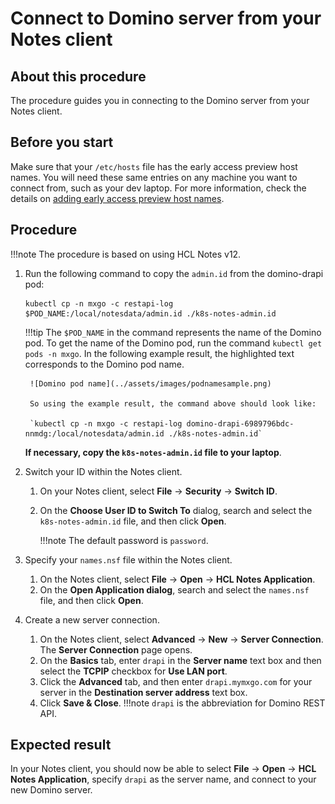 # Connect to Domino server from your Notes client

## About this procedure

The procedure guides you in connecting to the Domino server from your Notes client.

## Before you start

Make sure that your `/etc/hosts` file has the early access preview host names. You will need these same entries on any machine you want to connect from, such as your dev laptop. For more information, check the details on [adding early access preview host names](../tutorials/prereq.md#4-add-early-access-preview-host-names).

## Procedure

!!!note
    The procedure is based on using HCL Notes v12.

1. Run the following command to copy the `admin.id` from the domino-drapi pod:

    ```
    kubectl cp -n mxgo -c restapi-log $POD_NAME:/local/notesdata/admin.id ./k8s-notes-admin.id
    ```

    !!!tip
        The `$POD_NAME` in the command represents the name of the Domino pod. To get the name of the Domino pod, run the command `kubectl get pods -n mxgo`. In the following example result, the highlighted text corresponds to the Domino pod name.

        ![Domino pod name](../assets/images/podnamesample.png)

        So using the example result, the command above should look like:

        `kubectl cp -n mxgo -c restapi-log domino-drapi-6989796bdc-nnmdg:/local/notesdata/admin.id ./k8s-notes-admin.id`

    **If necessary, copy the `k8s-notes-admin.id` file to your laptop**.

2. Switch your ID within the Notes client.

    1. On your Notes client, select **File** &rarr; **Security** &rarr; **Switch ID**.
    2. On the **Choose User ID to Switch To** dialog, search and select the `k8s-notes-admin.id` file, and then click **Open**.

        !!!note
            The default password is `password`.


3. Specify your `names.nsf` file within the Notes client.

    1. On the Notes client, select **File** &rarr; **Open** &rarr; **HCL Notes Application**.
    2. On the **Open Application dialog**, search and select the `names.nsf` file, and then click **Open**.

4. Create a new server connection.

    1. On the Notes client, select **Advanced** &rarr; **New** &rarr; **Server Connection**. The **Server Connection** page opens.
    2. On the **Basics** tab, enter `drapi` in the **Server name** text box and then select the **TCPIP** checkbox for **Use LAN port**.
    3. Click the **Advanced** tab, and then enter `drapi.mymxgo.com` for your server in the **Destination server address** text box.
    4. Click **Save & Close**.
    !!!note
        `drapi` is the abbreviation for Domino REST API.

## Expected result

In your Notes client, you should now be able to select **File** &rarr; **Open** &rarr; **HCL Notes Application**, specify `drapi` as the server name, and connect to your new Domino server.

